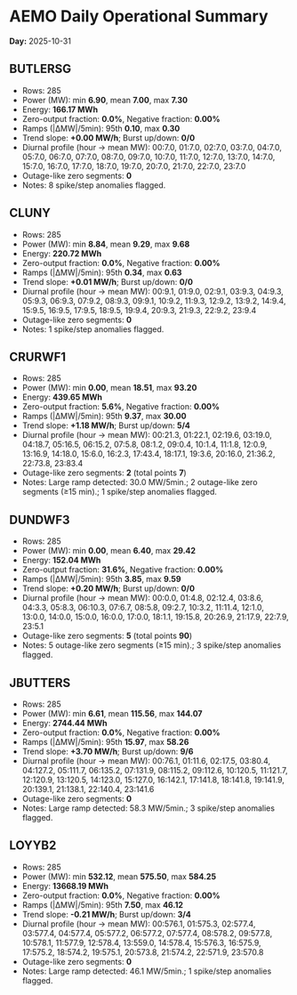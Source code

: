 # AEMO Daily Operational Summary
**Day:** 2025-10-31

## BUTLERSG
- Rows: 285
- Power (MW): min **6.90**, mean **7.00**, max **7.30**
- Energy: **166.17 MWh**
- Zero-output fraction: **0.0%**, Negative fraction: **0.00%**
- Ramps (|ΔMW|/5min): 95th **0.10**, max **0.30**
- Trend slope: **+0.00 MW/h**; Burst up/down: **0/0**
- Diurnal profile (hour → mean MW): 00:7.0, 01:7.0, 02:7.0, 03:7.0, 04:7.0, 05:7.0, 06:7.0, 07:7.0, 08:7.0, 09:7.0, 10:7.0, 11:7.0, 12:7.0, 13:7.0, 14:7.0, 15:7.0, 16:7.0, 17:7.0, 18:7.0, 19:7.0, 20:7.0, 21:7.0, 22:7.0, 23:7.0
- Outage-like zero segments: **0**
- Notes: 8 spike/step anomalies flagged.

## CLUNY
- Rows: 285
- Power (MW): min **8.84**, mean **9.29**, max **9.68**
- Energy: **220.72 MWh**
- Zero-output fraction: **0.0%**, Negative fraction: **0.00%**
- Ramps (|ΔMW|/5min): 95th **0.34**, max **0.63**
- Trend slope: **+0.01 MW/h**; Burst up/down: **0/0**
- Diurnal profile (hour → mean MW): 00:9.1, 01:9.0, 02:9.1, 03:9.3, 04:9.3, 05:9.3, 06:9.3, 07:9.2, 08:9.3, 09:9.1, 10:9.2, 11:9.3, 12:9.2, 13:9.2, 14:9.4, 15:9.5, 16:9.5, 17:9.5, 18:9.5, 19:9.4, 20:9.3, 21:9.3, 22:9.2, 23:9.4
- Outage-like zero segments: **0**
- Notes: 1 spike/step anomalies flagged.

## CRURWF1
- Rows: 285
- Power (MW): min **0.00**, mean **18.51**, max **93.20**
- Energy: **439.65 MWh**
- Zero-output fraction: **5.6%**, Negative fraction: **0.00%**
- Ramps (|ΔMW|/5min): 95th **9.37**, max **30.00**
- Trend slope: **+1.18 MW/h**; Burst up/down: **5/4**
- Diurnal profile (hour → mean MW): 00:21.3, 01:22.1, 02:19.6, 03:19.0, 04:18.7, 05:16.5, 06:15.2, 07:5.8, 08:1.2, 09:0.4, 10:1.4, 11:1.8, 12:0.9, 13:16.9, 14:18.0, 15:6.0, 16:2.3, 17:43.4, 18:17.1, 19:3.6, 20:16.0, 21:36.2, 22:73.8, 23:83.4
- Outage-like zero segments: **2** (total points **7**)
- Notes: Large ramp detected: 30.0 MW/5min.; 2 outage-like zero segments (≥15 min).; 1 spike/step anomalies flagged.

## DUNDWF3
- Rows: 285
- Power (MW): min **0.00**, mean **6.40**, max **29.42**
- Energy: **152.04 MWh**
- Zero-output fraction: **31.6%**, Negative fraction: **0.00%**
- Ramps (|ΔMW|/5min): 95th **3.85**, max **9.59**
- Trend slope: **+0.20 MW/h**; Burst up/down: **0/0**
- Diurnal profile (hour → mean MW): 00:0.0, 01:4.8, 02:12.4, 03:8.6, 04:3.3, 05:8.3, 06:10.3, 07:6.7, 08:5.8, 09:2.7, 10:3.2, 11:11.4, 12:1.0, 13:0.0, 14:0.0, 15:0.0, 16:0.0, 17:0.0, 18:1.1, 19:15.8, 20:26.9, 21:17.9, 22:7.9, 23:5.1
- Outage-like zero segments: **5** (total points **90**)
- Notes: 5 outage-like zero segments (≥15 min).; 3 spike/step anomalies flagged.

## JBUTTERS
- Rows: 285
- Power (MW): min **6.61**, mean **115.56**, max **144.07**
- Energy: **2744.44 MWh**
- Zero-output fraction: **0.0%**, Negative fraction: **0.00%**
- Ramps (|ΔMW|/5min): 95th **15.97**, max **58.26**
- Trend slope: **+3.70 MW/h**; Burst up/down: **9/6**
- Diurnal profile (hour → mean MW): 00:76.1, 01:11.6, 02:17.5, 03:80.4, 04:127.2, 05:111.7, 06:135.2, 07:131.9, 08:115.2, 09:112.6, 10:120.5, 11:121.7, 12:120.9, 13:120.5, 14:123.0, 15:127.0, 16:142.1, 17:141.8, 18:141.8, 19:141.9, 20:139.1, 21:138.1, 22:140.4, 23:141.6
- Outage-like zero segments: **0**
- Notes: Large ramp detected: 58.3 MW/5min.; 3 spike/step anomalies flagged.

## LOYYB2
- Rows: 285
- Power (MW): min **532.12**, mean **575.50**, max **584.25**
- Energy: **13668.19 MWh**
- Zero-output fraction: **0.0%**, Negative fraction: **0.00%**
- Ramps (|ΔMW|/5min): 95th **7.50**, max **46.12**
- Trend slope: **-0.21 MW/h**; Burst up/down: **3/4**
- Diurnal profile (hour → mean MW): 00:576.1, 01:575.3, 02:577.4, 03:577.4, 04:577.4, 05:577.2, 06:577.2, 07:577.4, 08:578.2, 09:577.8, 10:578.1, 11:577.9, 12:578.4, 13:559.0, 14:578.4, 15:576.3, 16:575.9, 17:575.2, 18:574.2, 19:575.1, 20:573.8, 21:574.2, 22:571.9, 23:570.8
- Outage-like zero segments: **0**
- Notes: Large ramp detected: 46.1 MW/5min.; 1 spike/step anomalies flagged.
